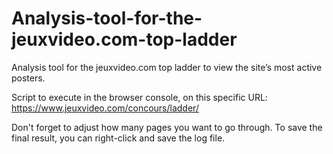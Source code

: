 # Analysis-tool-for-the-jeuxvideo.com-top-ladder
Analysis tool for the jeuxvideo.com top ladder to view the site’s most active posters.

Script to execute in the browser console, on this specific URL: https://www.jeuxvideo.com/concours/ladder/

Don't forget to adjust how many pages you want to go through. To save the final result, you can right-click and save the log file.
